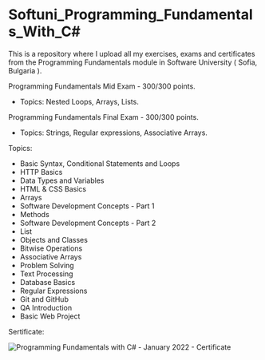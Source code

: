 # Softuni_Programming_Fundamentals_With_C#
This is a repository where I upload all my exercises, exams and certificates from the Programming Fundamentals module in Software University ( Sofia, Bulgaria ).

Programming Fundamentals Mid Exam - 300/300 points.
- Topics: Nested Loops, Arrays, Lists.

Programming Fundamentals Final Exam - 300/300 points.
- Topics: Strings, Regular expressions, Associative Arrays.

Topics:
- Basic Syntax, Conditional Statements and Loops
- HTTP Basics
- Data Types and Variables
- HTML & CSS Basics
- Arrays
- Software Development Concepts - Part 1
- Methods
- Software Development Concepts - Part 2
- List
- Objects and Classes
- Bitwise Operations
- Associative Arrays
- Problem Solving
- Text Processing
- Database Basics
- Regular Expressions
- Git and GitHub
- QA Introduction
- Basic Web Project

Sertificate:

![Programming Fundamentals with C# - January 2022 - Certificate](https://user-images.githubusercontent.com/72508846/175771320-cea1f4b1-867f-4ecf-b805-169f5517686b.jpeg)

